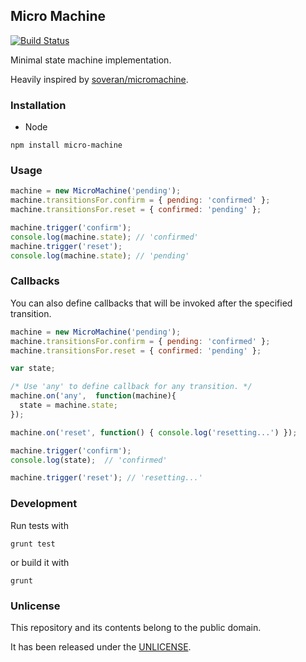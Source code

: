## Micro Machine

[![Build Status](https://travis-ci.org/shime/micro-machine.svg?branch=master)](https://travis-ci.org/shime/micro-machine)

Minimal state machine implementation.

Heavily inspired by [soveran/micromachine](https://github.com/soveran/micromachine).

### Installation

* Node

```shell
npm install micro-machine
```

### Usage

```javascript
machine = new MicroMachine('pending');
machine.transitionsFor.confirm = { pending: 'confirmed' };
machine.transitionsFor.reset = { confirmed: 'pending' };

machine.trigger('confirm');
console.log(machine.state); // 'confirmed'
machine.trigger('reset');
console.log(machine.state); // 'pending'
```

### Callbacks

You can also define callbacks that will be invoked after the specified transition.

```javascript
machine = new MicroMachine('pending');
machine.transitionsFor.confirm = { pending: 'confirmed' };
machine.transitionsFor.reset = { confirmed: 'pending' };

var state;

/* Use 'any' to define callback for any transition. */
machine.on('any',  function(machine){
  state = machine.state;
});

machine.on('reset', function() { console.log('resetting...') });

machine.trigger('confirm');
console.log(state);  // 'confirmed'

machine.trigger('reset'); // 'resetting...'
```

### Development

Run tests with

    grunt test

or build it with

    grunt

### Unlicense

This repository and its contents belong to the public domain.

It has been released under the [UNLICENSE](https://github.com/shime/micro-machine/blob/master/UNLICENSE).

